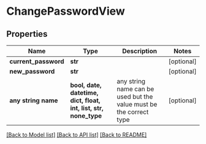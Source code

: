 # ChangePasswordView


## Properties
Name | Type | Description | Notes
------------ | ------------- | ------------- | -------------
**current_password** | **str** |  | [optional] 
**new_password** | **str** |  | [optional] 
**any string name** | **bool, date, datetime, dict, float, int, list, str, none_type** | any string name can be used but the value must be the correct type | [optional]

[[Back to Model list]](../README.md#documentation-for-models) [[Back to API list]](../README.md#documentation-for-api-endpoints) [[Back to README]](../README.md)


